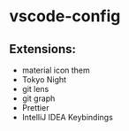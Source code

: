 # vscode-config

## Extensions:
* material icon them
* Tokyo Night
* git lens
* git graph
* Prettier
* IntelliJ IDEA Keybindings
